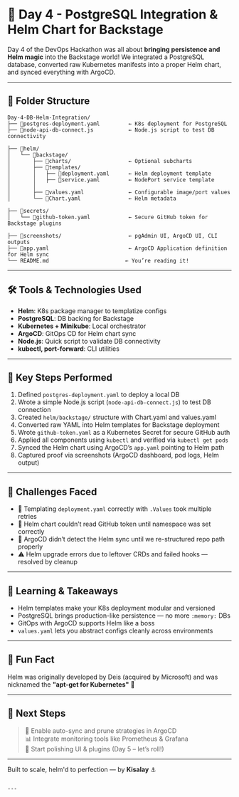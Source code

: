 # 🐘 Day 4 - PostgreSQL Integration & Helm Chart for Backstage

Day 4 of the DevOps Hackathon was all about **bringing persistence and Helm magic** into the Backstage world! We integrated a PostgreSQL database, converted raw Kubernetes manifests into a proper Helm chart, and synced everything with ArgoCD.

---

## 📁 Folder Structure

```
Day-4-DB-Helm-Integration/
├── 📄postgres-deployment.yaml         ← K8s deployment for PostgreSQL
├── 📄node-api-db-connect.js           ← Node.js script to test DB connectivity

├── 📂helm/
│   └── 📂backstage/
│       ├── 📂charts/                  ← Optional subcharts
│       ├── 📂templates/              
│       │   ├── 📄deployment.yaml      ← Helm deployment template
│       │   ├── 📄service.yaml         ← NodePort service template
│       │
│       ├── 📄values.yaml              ← Configurable image/port values
│       └── 📄Chart.yaml               ← Helm metadata

├── 📂secrets/
│   └── 📄github-token.yaml            ← Secure GitHub token for Backstage plugins

├── 📂screenshots/                     ← pgAdmin UI, ArgoCD UI, CLI outputs
├── 📄app.yaml                         ← ArgoCD Application definition for Helm sync
└── README.md                        ← You’re reading it!
```

---

## 🛠️ Tools & Technologies Used

- **Helm**: K8s package manager to templatize configs
- **PostgreSQL**: DB backing for Backstage
- **Kubernetes + Minikube**: Local orchestrator
- **ArgoCD**: GitOps CD for Helm chart sync
- **Node.js**: Quick script to validate DB connectivity
- **kubectl, port-forward**: CLI utilities

---

## 🧾 Key Steps Performed

1. Defined `postgres-deployment.yaml` to deploy a local DB
2. Wrote a simple Node.js script (`node-api-db-connect.js`) to test DB connection
3. Created `helm/backstage/` structure with Chart.yaml and values.yaml
4. Converted raw YAML into Helm templates for Backstage deployment
5. Wrote `github-token.yaml` as a Kubernetes Secret for secure GitHub auth
6. Applied all components using `kubectl` and verified via `kubectl get pods`
7. Synced the Helm chart using ArgoCD’s `app.yaml` pointing to Helm path
8. Captured proof via screenshots (ArgoCD dashboard, pod logs, Helm output)

---

## 🧪 Challenges Faced

- 🧵 Templating `deployment.yaml` correctly with `.Values` took multiple retries
- 🔐 Helm chart couldn’t read GitHub token until namespace was set correctly
- 🔄 ArgoCD didn’t detect the Helm sync until we re-structured repo path properly
- ⚠️ Helm upgrade errors due to leftover CRDs and failed hooks — resolved by cleanup

---

## 🎯 Learning & Takeaways

- Helm templates make your K8s deployment modular and versioned  
- PostgreSQL brings production-like persistence — no more `:memory:` DBs  
- GitOps with ArgoCD supports Helm like a boss  
- `values.yaml` lets you abstract configs cleanly across environments

---

## 🎉 Fun Fact

Helm was originally developed by Deis (acquired by Microsoft) and was nicknamed the **"apt-get for Kubernetes"** 🚀

---

## 👣 Next Steps

> 🔄 Enable auto-sync and prune strategies in ArgoCD  
> 📊 Integrate monitoring tools like Prometheus & Grafana  
> 🎯 Start polishing UI & plugins (Day 5 – let’s roll!)

---

Built to scale, helm'd to perfection — by **Kisalay** ⚓
```

---


